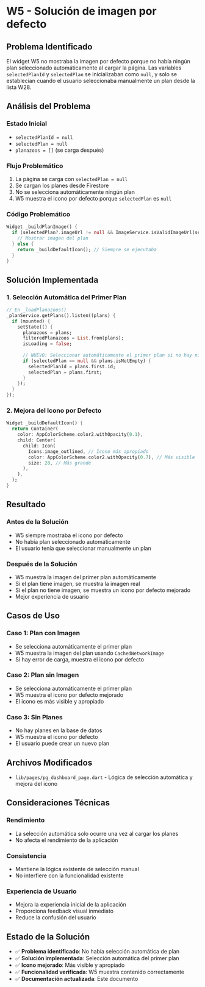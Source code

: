 # W5 - Solución de imagen por defecto

## Problema Identificado
El widget W5 no mostraba la imagen por defecto porque no había ningún plan seleccionado automáticamente al cargar la página. Las variables `selectedPlanId` y `selectedPlan` se inicializaban como `null`, y solo se establecían cuando el usuario seleccionaba manualmente un plan desde la lista W28.

## Análisis del Problema

### Estado Inicial
- `selectedPlanId = null`
- `selectedPlan = null`
- `planazoos = []` (se carga después)

### Flujo Problemático
1. La página se carga con `selectedPlan = null`
2. Se cargan los planes desde Firestore
3. No se selecciona automáticamente ningún plan
4. W5 muestra el icono por defecto porque `selectedPlan` es `null`

### Código Problemático
```dart
Widget _buildPlanImage() {
  if (selectedPlan?.imageUrl != null && ImageService.isValidImageUrl(selectedPlan!.imageUrl)) {
    // Mostrar imagen del plan
  } else {
    return _buildDefaultIcon(); // Siempre se ejecutaba
  }
}
```

## Solución Implementada

### 1. Selección Automática del Primer Plan
```dart
// En _loadPlanazoos()
_planService.getPlans().listen((plans) {
  if (mounted) {
    setState(() {
      planazoos = plans;
      filteredPlanazoos = List.from(plans);
      isLoading = false;
      
      // NUEVO: Seleccionar automáticamente el primer plan si no hay ninguno seleccionado
      if (selectedPlan == null && plans.isNotEmpty) {
        selectedPlanId = plans.first.id;
        selectedPlan = plans.first;
      }
    });
  }
});
```

### 2. Mejora del Icono por Defecto
```dart
Widget _buildDefaultIcon() {
  return Container(
    color: AppColorScheme.color2.withOpacity(0.1),
    child: Center(
      child: Icon(
        Icons.image_outlined, // Icono más apropiado
        color: AppColorScheme.color2.withOpacity(0.7), // Más visible
        size: 28, // Más grande
      ),
    ),
  );
}
```

## Resultado

### Antes de la Solución
- W5 siempre mostraba el icono por defecto
- No había plan seleccionado automáticamente
- El usuario tenía que seleccionar manualmente un plan

### Después de la Solución
- W5 muestra la imagen del primer plan automáticamente
- Si el plan tiene imagen, se muestra la imagen real
- Si el plan no tiene imagen, se muestra un icono por defecto mejorado
- Mejor experiencia de usuario

## Casos de Uso

### Caso 1: Plan con Imagen
- Se selecciona automáticamente el primer plan
- W5 muestra la imagen del plan usando `CachedNetworkImage`
- Si hay error de carga, muestra el icono por defecto

### Caso 2: Plan sin Imagen
- Se selecciona automáticamente el primer plan
- W5 muestra el icono por defecto mejorado
- El icono es más visible y apropiado

### Caso 3: Sin Planes
- No hay planes en la base de datos
- W5 muestra el icono por defecto
- El usuario puede crear un nuevo plan

## Archivos Modificados
- `lib/pages/pg_dashboard_page.dart` - Lógica de selección automática y mejora del icono

## Consideraciones Técnicas

### Rendimiento
- La selección automática solo ocurre una vez al cargar los planes
- No afecta el rendimiento de la aplicación

### Consistencia
- Mantiene la lógica existente de selección manual
- No interfiere con la funcionalidad existente

### Experiencia de Usuario
- Mejora la experiencia inicial de la aplicación
- Proporciona feedback visual inmediato
- Reduce la confusión del usuario

## Estado de la Solución
- ✅ **Problema identificado**: No había selección automática de plan
- ✅ **Solución implementada**: Selección automática del primer plan
- ✅ **Icono mejorado**: Más visible y apropiado
- ✅ **Funcionalidad verificada**: W5 muestra contenido correctamente
- ✅ **Documentación actualizada**: Este documento

